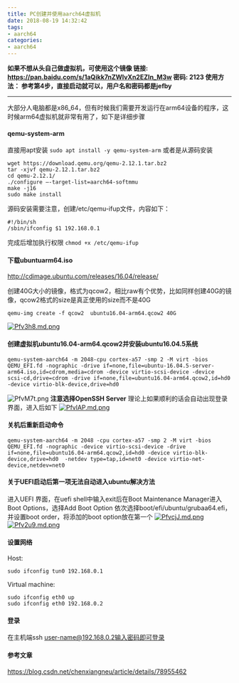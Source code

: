 ```yaml
---
title: PC创建并使用aarch64虚拟机
date: 2018-08-19 14:32:42
tags:
- aarch64
categories:
- aarch64
---
```


**如果不想从头自己做虚拟机，可使用这个镜像
链接: https://pan.baidu.com/s/1aQikk7nZWlvXn2EZIn_M3w 密码: 2123
使用方法：
参考第4步，直接启动就可以，用户名和密码都是jefby**

----------

大部分人电脑都是x86_64，但有时候我们需要开发运行在arm64设备的程序，这时候arm64虚拟机就非常有用了，如下是详细步骤

#### qemu-system-arm

直接用apt安装 `sudo apt install -y qemu-system-arm`
或者是从源码安装
```	
wget https://download.qemu.org/qemu-2.12.1.tar.bz2
tar -xjvf qemu-2.12.1.tar.bz2
cd qemu-2.12.1/
./configure –-target-list=aarch64-softmmu
make -j16
sudo make install
```
源码安装需要注意，创建/etc/qemu-ifup文件，内容如下：
```	
#!/bin/sh 
/sbin/ifconfig $1 192.168.0.1
```
完成后增加执行权限
`chmod +x /etc/qemu-ifup`
	
#### 下载ubuntuarm64.iso
http://cdimage.ubuntu.com/releases/16.04/release/
	
创建40G大小的镜像，格式为qcow2，相比raw有个优势，比如同样创建40G的镜像，qcow2格式的size是真正使用的size而不是40G

```
qemu-img create -f qcow2  ubuntu16.04-arm64.qcow2 40G
```

[![Pfv3h8.md.png](https://s1.ax1x.com/2018/08/19/Pfv3h8.md.png)](https://imgchr.com/i/Pfv3h8)

	
#### 创建虚拟机ubuntu16.04-arm64.qcow2并安装ubuntu16.04.5系统

```
qemu-system-aarch64 -m 2048-cpu cortex-a57 -smp 2 -M virt -bios QEMU_EFI.fd -nographic -drive if=none,file=ubuntu-16.04.5-server-arm64.iso,id=cdrom,media=cdrom -device virtio-scsi-device -device scsi-cd,drive=cdrom -drive if=none,file=ubuntu16.04-arm64.qcow2,id=hd0 -device virtio-blk-device,drive=hd0
```
![PfvM7t.png](https://s1.ax1x.com/2018/08/19/PfvM7t.png)
**注意选择OpenSSH Server**
理论上如果顺利的话会自动出现登录界面，进入后如下
[![PfvlAP.md.png](https://s1.ax1x.com/2018/08/19/PfvlAP.md.png)](https://imgchr.com/i/PfvlAP)

#### 关机后重新启动命令
	
```
qemu-system-aarch64 -m 2048 -cpu cortex-a57 -smp 2 -M virt -bios QEMU_EFI.fd -nographic -device virtio-scsi-device -drive if=none,file=ubuntu16.04-arm64.qcow2,id=hd0 -device virtio-blk-device,drive=hd0  -netdev type=tap,id=net0 -device virtio-net-device,netdev=net0
```

#### 关于UEFI启动后第一项无法自动进入ubuntu解决方法

进入UEFI 界面，在uefi shell中输入exit后在Boot Maintenance Manager进入Boot Options，选择Add Boot Option 依次选择boot/efi/ubuntu/grubaa64.efi，并设置boot order，将添加的boot option放在第一个
[![PfvcjJ.md.png](https://s1.ax1x.com/2018/08/19/PfvcjJ.md.png)](https://imgchr.com/i/PfvcjJ)
[![Pfv2u9.md.png](https://s1.ax1x.com/2018/08/19/Pfv2u9.md.png)](https://imgchr.com/i/Pfv2u9)

#### 设置网络
	
Host:
	
```
sudo ifconfig tun0 192.168.0.1
```
Virtual machine:

```
sudo ifconfig eth0 up
sudo ifconfig eth0 192.168.0.2
```
	
#### 登录

在主机端ssh user-name@192.168.0.2输入密码即可登录


#### 参考文章
https://blog.csdn.net/chenxiangneu/article/details/78955462

